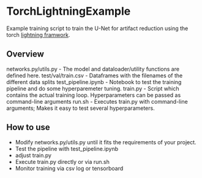 # TorchLightningExample

Example training script to train the U-Net for artifact reduction using the torch [lightning framwork](https://lightning.ai/docs/pytorch/stable/).

## Overview

networks.py/utils.py - The model and dataloader/utility functions are defined here.
test/val/train.csv - Dataframes with the filenames of the different data splits
test_pipeline.ipynb - Notebook to test the training pipeline and do some hyperparemeter tuning.
train.py - Script which contains the actual training loop. Hyperparameters can be passed as command-line arguments
run.sh - Executes train.py with command-line arguments; Makes it easy to test several hyperparameters.

## How to use

- Modify networks.py/utils.py until it fits the requirements of your project.
- Test the pipeline with test_pipeline.ipynb
- adjust train.py
- Execute train.py directly or via run.sh
- Monitor training via csv log or tensorboard
